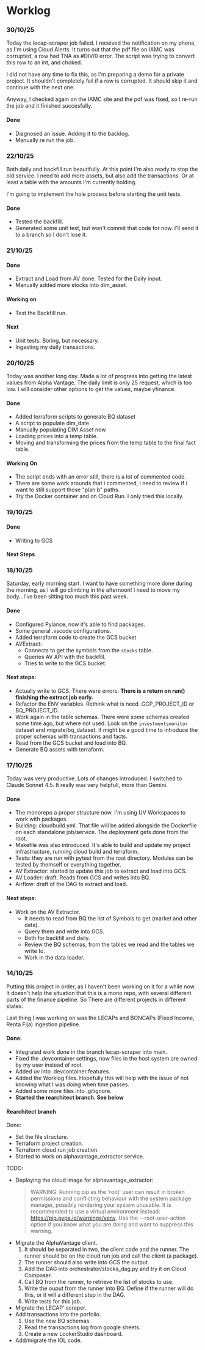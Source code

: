 # Worklog

### 30/10/25
Today the lecap-scraper job failed. I received the notification on my phone, as I'm using Cloud Alerts.
It turns out that the pdf file on IAMC was corrupted, a row had TNA as #DIV/0 error. The script was trying to
convert this row to an int, and choked.

I did not have any time to fix this, as I'm preparing a demo for a private project. It shouldn't completely fail
if a row is corrupted. It should skip it and continue with the next one.

Anyway, I checked again on the IAMC site and the pdf was fixed, so I re-run the job and it finished succesfully.

#### Done
- Diagnosed an issue. Adding it to the backlog.
- Manually re run the job.

### 22/10/25
Both daily and backfill run beautifully. At this point I'm also ready to stop the old service.
I need to add more assets, but also add the transactions. Or at least a table with the amounts
I'm currently holding.

I'm going to implement the hole process before starting the unit tests.

#### Done
- Tested the backfill. 
- Generated some unit test, but won't commit that code for now. I'll send it to a
branch so I don't lose it.

### 21/10/25
#### Done
- Extract and Load from AV done. Tested for the Daily input.
- Manually added more stocks into dim_asset.

#### Working on
- Test the Backfill run.

#### Next
- Unit tests. Boring, but necessary.
- Ingesting my daily transactions.



### 20/10/25
Today was another long day. Made a lot of progress into getting the latest values from
Alpha Vantage. The daily limit is only 25 request, which is too low.
I will consider other options to get the values, maybe yfinance.

#### Done
- Added terraform scripts to generate BQ dataset
- A script to populate dim_date
- Manually populating DIM Asset now
- Loading prices into a temp table.
- Moving and transforming the prices from the temp table to the final fact table.

#### Working On
- The script ends with an error still, there is a lot of commented code.
- There are some work arounds that i commented, i need to review if i want to still
support those "plan b" paths.
- Try the Docker container and on Cloud Run. I only tried this locally.

### 19/10/25

#### Done
- Writing to GCS

#### Next Steps

### 18/10/25
Saturday, early morning start. I want to have something more done during the morning, as
I will go climbing in the afternoon! I need to move my body...I've been sitting too
much this past week.

#### Done
- Configured Pylance, now it's able to find packages.
- Some general .vscode configurations.
- Added terraform code to create the GCS bucket
- AVExtract:
  - Connects to get the symbols from the `stocks` table.
  - Queries AV API with the backfill.
  - Tries to write to the GCS bucket.

#### Next steps:
- Actually write to GCS. There were errors. **There is a return on run() finishing the extract job early.**
- Refactor the ENV variables. Rethink what is need. GCP_PROJECT_ID or BQ_PROJECT_ID. 
- Work again in the table schemas. There were some schemas created some time ago, but where not used. 
Look on the `investmentsmonitor` dataset and migrate/bq_dataset. It might be a good time to introduce
the proper schemas with transactions and facts.
- Read from the GCS bucket and load into BQ.
- Generate BQ assets with terraform.



### 17/10/25
Today was very productive. Lots of changes introduced. 
I switched to Claude Sonnet 4.5. It really was very helpfull, 
more than Gemini. 

#### Done
- The monorepo a proper structure now. I'm using UV Workspaces to work
with packages. 
- Building: cloudbuild.yml. That file will be added alongside the Dockerfile on
each standalone job/service. The deployment gets done from the root.
- Makefile was also introduced. It's able to build and update my project infrastructure,
running cloud build and terraform.
- Tests: they are run with pytest from the root directory. Modules can be tested by themself
or everything together.
- AV Extractor: started to update this job to extract and load into GCS.
- AV Loader: draft. Reads from GCS and writes into BQ.
- Airflow: draft of the DAG to extract and load.

#### Next steps:
- Work on the AV Extractor. 
  - It needs to read from BQ the list of Symbols to get (market and other data).
  - Query them and write into GCS.
  - Both for backfill and daily.
  - Review the BQ schemas, from the tables we read and the tables we write to.
  - Work in the data loader.


### 14/10/25
Putting this project in order, as I haven't been working on it for a while now.
It doesn't 
help the situation that this is a mono repo, with several different parts of the finance
pipeline. So There are different projects in different states. 

Last thing I was working on was the LECAPs and BONCAPs (Fixed Income, Renta Fija) ingestion
pipeline. 

#### Done:
- Integrated work done in the branch lecap-scraper into main.
- Fixed the .devcontainer settings, now files in the host system are owned by my user instead of root.
- Added uv into .devcontainer features.
- Added the Worklog files. Hopefully this will help with the issue of not knowing what I was doing when
time passes.
- Added some more files into .gitignore.
- **Started the rearchitect branch. See below**

#### Rearchitect branch
Done: 
- Set the file structure.
- Terraform project creation.
- Terraform cloud run job creation.
- Started to work on alphavantage_extractor service.

TODO:
- Deploying the cloud image for alphavantage_extractor:
    > WARNING: Running pip as the 'root' user can result in broken permissions and conflicting behaviour with the system package manager, possibly rendering your system unusable. It is recommended to use a virtual environment instead: https://pip.pypa.io/warnings/venv. Use the --root-user-action option if you know what you are doing and want to suppress this warning.
- Migrate the AlphaVantage client. 
  1. It should be separated in two, the client code and the runner. The runner should be on the cloud run job and call the client (a package).
  1. The runner should also write into GCS the output. 
  1. Add the DAG into orchestrator/stocks_dag.py and try it on Cloud Composer.
  1. Call BQ from the runner, to retrieve the list of stocks to use.
  1. Write the ouput from the runner into BQ. Define if the runner will do this, or it will a different step in the DAG.
  1. Write tests for this job.
- Migrate the LECAP' scraper.
- Add transactions into the porfolio. 
  1. Use the new BQ schemas.
  1. Read the transactions log from google sheets.
  1. Create a new LookerStudio dashboard.
- Add/migrate the IOL code.
